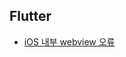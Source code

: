 ## Flutter

- [iOS 내부 webview 오류](https://github.com/cyb9701/git-issue-contribution/tree/main/flutter#ios-와-webview-오류)
